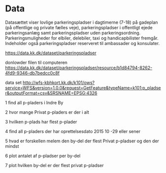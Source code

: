 # Data
Datasættet viser lovlige parkeringspladser i dagtimerne (7-18) på gadeplan (på offentlige og private fælles veje), parkeringspladser i offentligt ejede parkeringsanlæg samt parkeringspladser uden parkeringsordning. Parkeringsmuligheder for elbiler, delebiler, taxi og handicapbilister fremgår. Indeholder også parkeringspladser reserveret til ambassader og konsulater.

https://data.kk.dk/dataset/parkeringspladser

donlowder filen til computeren
https://data.kk.dk/dataset/parkeringspladser/resource/b1d84794-8262-4fd9-9346-db7bedcc0c8f

data set
http://wfs-kbhkort.kk.dk/k101/ows?service=WFS&version=1.0.0&request=GetFeature&typeName=k101:p_pladser&outputFormat=csv&SRSNAME=EPSG:4326




1 find all p-pladers i Indre By

2 hvor mange Privat p-pladers er der i alt 

3 hvilken p-plads har flest p-plader

4 find all p-pladers der har oprettelsesdato 2015 10 -29 eller sener 

5 hvad er forskellen melem den by-del der flest Privat p-pladser og den der mindst

6 plot antalet af p-pladser per by-del 

7 plot hvilken by-del er der flest privat p-pladser 
